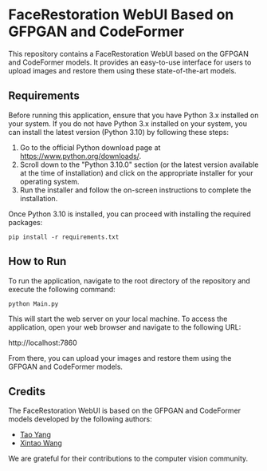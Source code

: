 # FaceRestoration WebUI Based on GFPGAN and CodeFormer

This repository contains a FaceRestoration WebUI based on the GFPGAN and CodeFormer models. It provides an easy-to-use interface for users to upload images and restore them using these state-of-the-art models.

## Requirements

Before running this application, ensure that you have Python 3.x installed on your system. If you do not have Python 3.x installed on your system, you can install the latest version (Python 3.10) by following these steps:

1. Go to the official Python download page at https://www.python.org/downloads/.
2. Scroll down to the "Python 3.10.0" section (or the latest version available at the time of installation) and click on the appropriate installer for your operating system.
3. Run the installer and follow the on-screen instructions to complete the installation.

Once Python 3.10 is installed, you can proceed with installing the required packages:

```pip install -r requirements.txt```

## How to Run

To run the application, navigate to the root directory of the repository and execute the following command:

```python Main.py```

This will start the web server on your local machine. To access the application, open your web browser and navigate to the following URL:

http://localhost:7860

From there, you can upload your images and restore them using the GFPGAN and CodeFormer models.

## Credits

The FaceRestoration WebUI is based on the GFPGAN and CodeFormer models developed by the following authors:

- [Tao Yang](https://github.com/TencentARC/GFPGAN)
- [Xintao Wang](https://github.com/xinntao/CodeFormer)

We are grateful for their contributions to the computer vision community.

